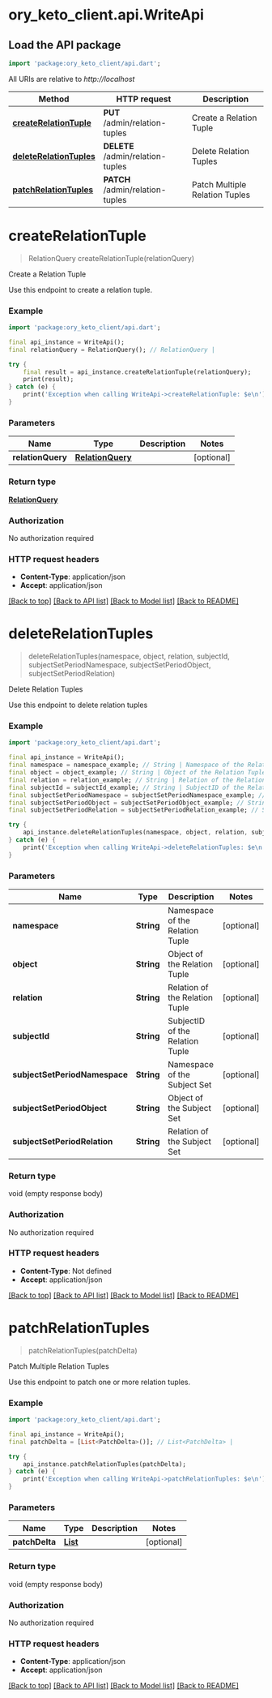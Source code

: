# ory_keto_client.api.WriteApi

## Load the API package
```dart
import 'package:ory_keto_client/api.dart';
```

All URIs are relative to *http://localhost*

Method | HTTP request | Description
------------- | ------------- | -------------
[**createRelationTuple**](WriteApi.md#createrelationtuple) | **PUT** /admin/relation-tuples | Create a Relation Tuple
[**deleteRelationTuples**](WriteApi.md#deleterelationtuples) | **DELETE** /admin/relation-tuples | Delete Relation Tuples
[**patchRelationTuples**](WriteApi.md#patchrelationtuples) | **PATCH** /admin/relation-tuples | Patch Multiple Relation Tuples


# **createRelationTuple**
> RelationQuery createRelationTuple(relationQuery)

Create a Relation Tuple

Use this endpoint to create a relation tuple.

### Example
```dart
import 'package:ory_keto_client/api.dart';

final api_instance = WriteApi();
final relationQuery = RelationQuery(); // RelationQuery | 

try {
    final result = api_instance.createRelationTuple(relationQuery);
    print(result);
} catch (e) {
    print('Exception when calling WriteApi->createRelationTuple: $e\n');
}
```

### Parameters

Name | Type | Description  | Notes
------------- | ------------- | ------------- | -------------
 **relationQuery** | [**RelationQuery**](RelationQuery.md)|  | [optional] 

### Return type

[**RelationQuery**](RelationQuery.md)

### Authorization

No authorization required

### HTTP request headers

 - **Content-Type**: application/json
 - **Accept**: application/json

[[Back to top]](#) [[Back to API list]](../README.md#documentation-for-api-endpoints) [[Back to Model list]](../README.md#documentation-for-models) [[Back to README]](../README.md)

# **deleteRelationTuples**
> deleteRelationTuples(namespace, object, relation, subjectId, subjectSetPeriodNamespace, subjectSetPeriodObject, subjectSetPeriodRelation)

Delete Relation Tuples

Use this endpoint to delete relation tuples

### Example
```dart
import 'package:ory_keto_client/api.dart';

final api_instance = WriteApi();
final namespace = namespace_example; // String | Namespace of the Relation Tuple
final object = object_example; // String | Object of the Relation Tuple
final relation = relation_example; // String | Relation of the Relation Tuple
final subjectId = subjectId_example; // String | SubjectID of the Relation Tuple
final subjectSetPeriodNamespace = subjectSetPeriodNamespace_example; // String | Namespace of the Subject Set
final subjectSetPeriodObject = subjectSetPeriodObject_example; // String | Object of the Subject Set
final subjectSetPeriodRelation = subjectSetPeriodRelation_example; // String | Relation of the Subject Set

try {
    api_instance.deleteRelationTuples(namespace, object, relation, subjectId, subjectSetPeriodNamespace, subjectSetPeriodObject, subjectSetPeriodRelation);
} catch (e) {
    print('Exception when calling WriteApi->deleteRelationTuples: $e\n');
}
```

### Parameters

Name | Type | Description  | Notes
------------- | ------------- | ------------- | -------------
 **namespace** | **String**| Namespace of the Relation Tuple | [optional] 
 **object** | **String**| Object of the Relation Tuple | [optional] 
 **relation** | **String**| Relation of the Relation Tuple | [optional] 
 **subjectId** | **String**| SubjectID of the Relation Tuple | [optional] 
 **subjectSetPeriodNamespace** | **String**| Namespace of the Subject Set | [optional] 
 **subjectSetPeriodObject** | **String**| Object of the Subject Set | [optional] 
 **subjectSetPeriodRelation** | **String**| Relation of the Subject Set | [optional] 

### Return type

void (empty response body)

### Authorization

No authorization required

### HTTP request headers

 - **Content-Type**: Not defined
 - **Accept**: application/json

[[Back to top]](#) [[Back to API list]](../README.md#documentation-for-api-endpoints) [[Back to Model list]](../README.md#documentation-for-models) [[Back to README]](../README.md)

# **patchRelationTuples**
> patchRelationTuples(patchDelta)

Patch Multiple Relation Tuples

Use this endpoint to patch one or more relation tuples.

### Example
```dart
import 'package:ory_keto_client/api.dart';

final api_instance = WriteApi();
final patchDelta = [List<PatchDelta>()]; // List<PatchDelta> | 

try {
    api_instance.patchRelationTuples(patchDelta);
} catch (e) {
    print('Exception when calling WriteApi->patchRelationTuples: $e\n');
}
```

### Parameters

Name | Type | Description  | Notes
------------- | ------------- | ------------- | -------------
 **patchDelta** | [**List<PatchDelta>**](PatchDelta.md)|  | [optional] 

### Return type

void (empty response body)

### Authorization

No authorization required

### HTTP request headers

 - **Content-Type**: application/json
 - **Accept**: application/json

[[Back to top]](#) [[Back to API list]](../README.md#documentation-for-api-endpoints) [[Back to Model list]](../README.md#documentation-for-models) [[Back to README]](../README.md)

